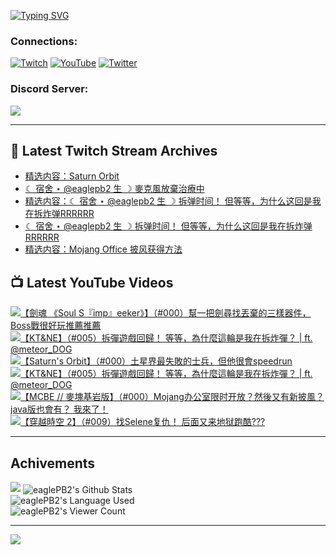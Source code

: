 <!--### Hello people, I'm EaglePB2 - The one who building something for fun 👋
Thank you for standby for this profile.   
The purpose of this profile is coming soon.   
You may come back later, as you wish if this readme.md is updated.   -->

<a href="https://git.io/typing-svg"><img src="https://readme-typing-svg.herokuapp.com?font=Fira+Code&duration=1000&pause=5000&vCenter=true&random=false&width=500&lines=%F0%9F%91%8B+Hello+Everyone%2C+I'm+EaglePB2.;%F0%9F%99%87+Thank+you+for+stopping+by+my+profile.+;%F0%9F%94%AD+%3D%3D%3D%3D+%F0%9F%94%AD;%F0%9F%91%8B+%E4%BD%A0%E5%A5%BD%EF%BC%8C%E6%AD%A1%E8%BF%8E%E4%BE%86%E5%88%B0%E6%88%91%E7%9A%84%E4%BB%A3%E7%A2%BC%E5%BA%AB%E3%80%82;%F0%9F%99%87+%E6%84%9F%E8%AC%9D%E5%89%8D%E4%BE%86%E5%8F%83%E8%A7%80%E5%B0%8F%E5%B1%8B+owo~" alt="Typing SVG" /></a>

### Connections:

[![Twitch](https://img.shields.io/badge/Twitch-9347FF?style=flat-square&logo=twitch&logoColor=white)](https://www.twitch.tv/eaglepb2)
[![YouTube](https://img.shields.io/badge/YouTube-%23FF0000.svg?style=flat-square&logo=YouTube&logoColor=white)](https://www.youtube.com/eaglepb2)
[![Twitter](https://img.shields.io/badge/Twitter-%231DA1F2.svg?style=flat-square&logo=Twitter&logoColor=white)](https://twitter.com/eaglepb2)

### Discord Server:

[![](https://invidget.switchblade.xyz/qKrub9b?theme=dark&language=ch)](https://discord.gg/qKrub9b)

---

## 👾 Latest Twitch Stream Archives
<!-- TWITCH:START -->
- [精选内容：Saturn Orbit](https://www.twitch.tv/videos/2334754607)
- [☾ 宿舍 ⋆ @eaglepb2 生 ☽ 麥克風放棄治療中](https://www.twitch.tv/videos/2334055896)
- [精选内容：☾ 宿舍 ⋆ @eaglepb2 生 ☽ 拆弹时间！ 但等等，为什么这回是我在拆炸弹RRRRRR](https://www.twitch.tv/videos/2333908090)
- [☾ 宿舍 ⋆ @eaglepb2 生 ☽ 拆弹时间！ 但等等，为什么这回是我在拆炸弹RRRRRR](https://www.twitch.tv/videos/2333196630)
- [精选内容：Mojang Office 披风获得方法](https://www.twitch.tv/videos/2328089236)
<!-- TWITCH:END -->



## 📺 Latest YouTube Videos
<!-- YOUTUBE:START -->
<!-- YOUTUBE:END -->

<!-- BEGIN YOUTUBE-CARDS -->
<a href="https://www.youtube.com/watch?v=9stJ0TT7YaE">
  <picture>
    <source media="(prefers-color-scheme: dark)" srcset="https://ytcards.demolab.com/?id=9stJ0TT7YaE&title=%E3%80%90%E5%8A%8D%E9%AD%82+%E3%80%8ASoul+S%E3%80%8Eimp%E3%80%8Feeker%E3%80%8B%E3%80%91%EF%BC%88%23000%EF%BC%89%E5%B9%AB%E4%B8%80%E6%8A%8A%E5%8A%8D%E5%B0%8B%E6%89%BE%E4%B8%9F%E6%A3%84%E7%9A%84%E4%B8%89%E6%A8%A3%E5%99%A8%E4%BB%B6%EF%BC%8CBoss%E6%88%B0%E5%BE%88%E5%A5%BD%E7%8E%A9%E6%8E%A8%E8%96%A6%E6%8E%A8%E8%96%A6&lang=zh&timestamp=1735068004&background_color=%230d1117&title_color=%23ffffff&stats_color=%23dedede&max_title_lines=1&width=250&border_radius=5&duration=14272">
    <img src="https://ytcards.demolab.com/?id=9stJ0TT7YaE&title=%E3%80%90%E5%8A%8D%E9%AD%82+%E3%80%8ASoul+S%E3%80%8Eimp%E3%80%8Feeker%E3%80%8B%E3%80%91%EF%BC%88%23000%EF%BC%89%E5%B9%AB%E4%B8%80%E6%8A%8A%E5%8A%8D%E5%B0%8B%E6%89%BE%E4%B8%9F%E6%A3%84%E7%9A%84%E4%B8%89%E6%A8%A3%E5%99%A8%E4%BB%B6%EF%BC%8CBoss%E6%88%B0%E5%BE%88%E5%A5%BD%E7%8E%A9%E6%8E%A8%E8%96%A6%E6%8E%A8%E8%96%A6&lang=zh&timestamp=1735068004&background_color=%23ffffff&title_color=%2324292f&stats_color=%2357606a&max_title_lines=1&width=250&border_radius=5&duration=14272" alt="【劍魂 《Soul S『imp』eeker》】（#000）幫一把劍尋找丟棄的三樣器件，Boss戰很好玩推薦推薦" title="【劍魂 《Soul S『imp』eeker》】（#000）幫一把劍尋找丟棄的三樣器件，Boss戰很好玩推薦推薦">
  </picture>
</a>
<a href="https://www.youtube.com/watch?v=oBHj0B0iASk">
  <picture>
    <source media="(prefers-color-scheme: dark)" srcset="https://ytcards.demolab.com/?id=oBHj0B0iASk&title=%E3%80%90KT%26NE%E3%80%91%EF%BC%88%23005%EF%BC%89%E6%8B%86%E5%BD%88%E9%81%8A%E6%88%B2%E5%9B%9E%E6%AD%B8%EF%BC%81+%E7%AD%89%E7%AD%89%EF%BC%8C%E7%82%BA%E4%BB%80%E9%BA%BC%E9%80%99%E8%BC%AA%E6%98%AF%E6%88%91%E5%9C%A8%E6%8B%86%E7%82%B8%E5%BD%88%EF%BC%9F+%7C+ft.++%40meteor_DOG&lang=zh&timestamp=1735067836&background_color=%230d1117&title_color=%23ffffff&stats_color=%23dedede&max_title_lines=1&width=250&border_radius=5&duration=0">
    <img src="https://ytcards.demolab.com/?id=oBHj0B0iASk&title=%E3%80%90KT%26NE%E3%80%91%EF%BC%88%23005%EF%BC%89%E6%8B%86%E5%BD%88%E9%81%8A%E6%88%B2%E5%9B%9E%E6%AD%B8%EF%BC%81+%E7%AD%89%E7%AD%89%EF%BC%8C%E7%82%BA%E4%BB%80%E9%BA%BC%E9%80%99%E8%BC%AA%E6%98%AF%E6%88%91%E5%9C%A8%E6%8B%86%E7%82%B8%E5%BD%88%EF%BC%9F+%7C+ft.++%40meteor_DOG&lang=zh&timestamp=1735067836&background_color=%23ffffff&title_color=%2324292f&stats_color=%2357606a&max_title_lines=1&width=250&border_radius=5&duration=0" alt="【KT&NE】（#005）拆彈遊戲回歸！ 等等，為什麼這輪是我在拆炸彈？ | ft.  @meteor_DOG" title="【KT&NE】（#005）拆彈遊戲回歸！ 等等，為什麼這輪是我在拆炸彈？ | ft.  @meteor_DOG">
  </picture>
</a>
<a href="https://www.youtube.com/watch?v=Gyn7csGHWas">
  <picture>
    <source media="(prefers-color-scheme: dark)" srcset="https://ytcards.demolab.com/?id=Gyn7csGHWas&title=%E3%80%90Saturn%27s+Orbit%E3%80%91%EF%BC%88%23000%EF%BC%89%E5%9C%9F%E6%98%9F%E7%95%8C%E6%9C%80%E5%A4%B1%E6%95%97%E7%9A%84%E5%A3%AB%E5%85%B5%EF%BC%8C%E4%BD%86%E4%BB%96%E5%BE%88%E6%9C%83speedrun&lang=zh&timestamp=1735052369&background_color=%230d1117&title_color=%23ffffff&stats_color=%23dedede&max_title_lines=1&width=250&border_radius=5&duration=17192">
    <img src="https://ytcards.demolab.com/?id=Gyn7csGHWas&title=%E3%80%90Saturn%27s+Orbit%E3%80%91%EF%BC%88%23000%EF%BC%89%E5%9C%9F%E6%98%9F%E7%95%8C%E6%9C%80%E5%A4%B1%E6%95%97%E7%9A%84%E5%A3%AB%E5%85%B5%EF%BC%8C%E4%BD%86%E4%BB%96%E5%BE%88%E6%9C%83speedrun&lang=zh&timestamp=1735052369&background_color=%23ffffff&title_color=%2324292f&stats_color=%2357606a&max_title_lines=1&width=250&border_radius=5&duration=17192" alt="【Saturn's Orbit】（#000）土星界最失敗的士兵，但他很會speedrun" title="【Saturn's Orbit】（#000）土星界最失敗的士兵，但他很會speedrun">
  </picture>
</a>
<a href="https://www.youtube.com/watch?v=t-w4AHVd9BQ">
  <picture>
    <source media="(prefers-color-scheme: dark)" srcset="https://ytcards.demolab.com/?id=t-w4AHVd9BQ&title=%E3%80%90KT%26NE%E3%80%91%EF%BC%88%23005%EF%BC%89%E6%8B%86%E5%BD%88%E9%81%8A%E6%88%B2%E5%9B%9E%E6%AD%B8%EF%BC%81+%E7%AD%89%E7%AD%89%EF%BC%8C%E7%82%BA%E4%BB%80%E9%BA%BC%E9%80%99%E8%BC%AA%E6%98%AF%E6%88%91%E5%9C%A8%E6%8B%86%E7%82%B8%E5%BD%88%EF%BC%9F+%7C+ft.++%40meteor_DOG&lang=zh&timestamp=1734877197&background_color=%230d1117&title_color=%23ffffff&stats_color=%23dedede&max_title_lines=1&width=250&border_radius=5&duration=8042">
    <img src="https://ytcards.demolab.com/?id=t-w4AHVd9BQ&title=%E3%80%90KT%26NE%E3%80%91%EF%BC%88%23005%EF%BC%89%E6%8B%86%E5%BD%88%E9%81%8A%E6%88%B2%E5%9B%9E%E6%AD%B8%EF%BC%81+%E7%AD%89%E7%AD%89%EF%BC%8C%E7%82%BA%E4%BB%80%E9%BA%BC%E9%80%99%E8%BC%AA%E6%98%AF%E6%88%91%E5%9C%A8%E6%8B%86%E7%82%B8%E5%BD%88%EF%BC%9F+%7C+ft.++%40meteor_DOG&lang=zh&timestamp=1734877197&background_color=%23ffffff&title_color=%2324292f&stats_color=%2357606a&max_title_lines=1&width=250&border_radius=5&duration=8042" alt="【KT&NE】（#005）拆彈遊戲回歸！ 等等，為什麼這輪是我在拆炸彈？ | ft.  @meteor_DOG" title="【KT&NE】（#005）拆彈遊戲回歸！ 等等，為什麼這輪是我在拆炸彈？ | ft.  @meteor_DOG">
  </picture>
</a>
<a href="https://www.youtube.com/watch?v=ajb5U9cFqKE">
  <picture>
    <source media="(prefers-color-scheme: dark)" srcset="https://ytcards.demolab.com/?id=ajb5U9cFqKE&title=%E3%80%90MCBE+%2F%2F+%E9%BA%A5%E5%A1%8A%E5%9F%BA%E5%B2%A9%E7%89%88%E3%80%91%EF%BC%88%23000%EF%BC%89Mojang%E5%8A%9E%E5%85%AC%E5%AE%A4%E9%99%90%E6%97%B6%E5%BC%80%E6%94%BE%EF%BC%9F%E7%84%B6%E5%BE%8C%E5%8F%88%E6%9C%89%E6%96%B0%E6%8A%AB%E9%A2%A8%EF%BC%9F+java%E7%89%88%E4%B9%9F%E6%9C%83%E6%9C%89%EF%BC%9F+%E6%88%91%E4%BE%86%E4%BA%86%EF%BC%81&lang=zh&timestamp=1734450441&background_color=%230d1117&title_color=%23ffffff&stats_color=%23dedede&max_title_lines=1&width=250&border_radius=5&duration=4563">
    <img src="https://ytcards.demolab.com/?id=ajb5U9cFqKE&title=%E3%80%90MCBE+%2F%2F+%E9%BA%A5%E5%A1%8A%E5%9F%BA%E5%B2%A9%E7%89%88%E3%80%91%EF%BC%88%23000%EF%BC%89Mojang%E5%8A%9E%E5%85%AC%E5%AE%A4%E9%99%90%E6%97%B6%E5%BC%80%E6%94%BE%EF%BC%9F%E7%84%B6%E5%BE%8C%E5%8F%88%E6%9C%89%E6%96%B0%E6%8A%AB%E9%A2%A8%EF%BC%9F+java%E7%89%88%E4%B9%9F%E6%9C%83%E6%9C%89%EF%BC%9F+%E6%88%91%E4%BE%86%E4%BA%86%EF%BC%81&lang=zh&timestamp=1734450441&background_color=%23ffffff&title_color=%2324292f&stats_color=%2357606a&max_title_lines=1&width=250&border_radius=5&duration=4563" alt="【MCBE // 麥塊基岩版】（#000）Mojang办公室限时开放？然後又有新披風？ java版也會有？ 我來了！" title="【MCBE // 麥塊基岩版】（#000）Mojang办公室限时开放？然後又有新披風？ java版也會有？ 我來了！">
  </picture>
</a>
<a href="https://www.youtube.com/watch?v=VxY-jPPgGb8">
  <picture>
    <source media="(prefers-color-scheme: dark)" srcset="https://ytcards.demolab.com/?id=VxY-jPPgGb8&title=%E3%80%90%E7%A9%BF%E8%B6%8A%E6%99%82%E7%A9%BA+2%E3%80%91%EF%BC%88%23009%EF%BC%89%E6%89%BESelene%E5%A4%8D%E4%BB%87%EF%BC%81+%E5%90%8E%E9%9D%A2%E5%8F%88%E6%9D%A5%E5%9C%B0%E7%8B%B1%E8%B7%91%E9%85%B7%3F%3F%3F&lang=zh&timestamp=1734359958&background_color=%230d1117&title_color=%23ffffff&stats_color=%23dedede&max_title_lines=1&width=250&border_radius=5&duration=25752">
    <img src="https://ytcards.demolab.com/?id=VxY-jPPgGb8&title=%E3%80%90%E7%A9%BF%E8%B6%8A%E6%99%82%E7%A9%BA+2%E3%80%91%EF%BC%88%23009%EF%BC%89%E6%89%BESelene%E5%A4%8D%E4%BB%87%EF%BC%81+%E5%90%8E%E9%9D%A2%E5%8F%88%E6%9D%A5%E5%9C%B0%E7%8B%B1%E8%B7%91%E9%85%B7%3F%3F%3F&lang=zh&timestamp=1734359958&background_color=%23ffffff&title_color=%2324292f&stats_color=%2357606a&max_title_lines=1&width=250&border_radius=5&duration=25752" alt="【穿越時空 2】（#009）找Selene复仇！ 后面又来地狱跑酷???" title="【穿越時空 2】（#009）找Selene复仇！ 后面又来地狱跑酷???">
  </picture>
</a>
<!-- END YOUTUBE-CARDS -->

---

## Achivements
[![](https://github-profile-trophy.vercel.app/?username=eaglepb2&theme=monokai&no-bg=true&&title=Repositories,Issues,Commit,MultiLanguage)](https://github.com/anuraghazra/github-readme-stats)
<img align="center" alt="eaglePB2's Github Stats" src="https://github-readme-stats.vercel.app/api?username=eaglePB2&show_icons=true&hide_border=true&theme=merko" />
<br>
<img align="center" alt="eaglePB2's Language Used" src="https://github-readme-stats.vercel.app/api/top-langs/?username=eaglePB2&show_icons=true&hide_border=true&theme=merko&layout=compact&langs_count=8" />
<br>
<img align="center" alt="eaglePB2's Viewer Count" src="https://visitcount.itsvg.in/api?id=eaglepb2&label=Profile%20Views&color=3&icon=5&pretty=true" />

<hr>

<!-- RANDOMQUOTE:START -->
![](https://quotes-github-readme.vercel.app/api?type=horizontal&theme=merko)
<!-- RANDOMQUOTE:END -->


<!--
       _____   _   _   _____       _____   _   _   ____   
      |_   _| | | | | |  ___|     |  ___| | \ | | |  _  \  
        | |   | |_| | | |___      | |___  |  \| | | | | | 
        | |   |  _  | |  ___|     |  ___| |     | | | | | 
        | |   | | | | | |___      | |___  | |\  | | |_| | 
        |_|   |_| |_| |_____|     |_____| |_| \_| |____ / 
      
-->
